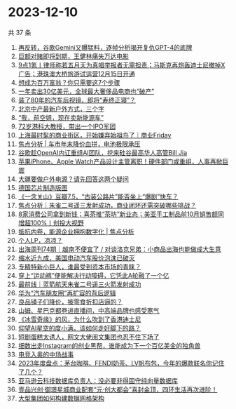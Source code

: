 # 2023-12-10

共 37 条

<!-- BEGIN 36KR -->
<!-- 最后更新时间 2023-12-10 04:04:45 +0800 -->
1. [再反转，谷歌Gemini又曝猛料，逐帧分析揭开复仇GPT-4的底牌](https://36kr.com/p/2552131633486214)
1. [巨额对赌即将到期，王健林痛失万达电影](https://36kr.com/p/2552008506677641)
1. [9点1氪丨律师称若五月天为真唱举报者无需担责；马斯克再炮轰迪士尼撤掉X广告；港珠澳大桥旅游试运营12月15日开通](https://36kr.com/p/2552279901968515)
1. [想成为百万富翁？你只需要这7个步骤](https://36kr.com/p/2511898091749641)
1. [一年卖出30亿美元，全球最大奢侈品电商也“破产”](https://36kr.com/p/2553007195068805)
1. [装了80年的汽车后视镜，即将“寿终正寝”？](https://36kr.com/p/2552921919790978)
1. [北京中产最新户外方式，三个字](https://36kr.com/p/2549081842899336)
1. [“我，前空姐，现在卖新能源车”](https://36kr.com/p/2552810550663556)
1. [72岁港科大教授，带出一个IPO军团](https://36kr.com/p/2552034515165319)
1. [上海最时髦的商业街区，开始嫌弃始祖鸟了｜商业Friday](https://36kr.com/p/2551866261166471)
1. [焦点分析 | 车市年末降价血拼，电池极限承压](https://36kr.com/p/2548824249260417)
1. [谷歌趁OpenAI内讧重组AI团队，挖来硅谷最高华人高管Bill Jia](https://36kr.com/p/2553014002260099)
1. [苹果iPhone、Apple Watch产品设计主管离职！硬件部门或重组，人事再掀巨震](https://36kr.com/p/2552826864998792)
1. [大疆要做户外电源？请先回答这两个疑问](https://36kr.com/p/2551940296808834)
1. [德国芯片制造版图](https://36kr.com/p/2552951823259778)
1. [《一念关山》豆瓣7.5，“古装公路片”能否坐上“爆剧”快车？](https://36kr.com/p/2552221531265413)
1. [焦点分析｜朱雀二号遥三发射成功，商业闭环还需突破哪些挑战？](https://36kr.com/p/2552112253229449)
1. [8家消费公司拿到新钱；喜茶推“茶坊”新业态；美亚手工制品前10月销售额同增超100%丨创投大视野](https://36kr.com/p/2552025518348423)
1. [抵抗内卷，能源企业拥抱数字化 | 焦点分析](https://36kr.com/p/2551844359084167)
1. [个人LP，凉凉？](https://36kr.com/p/2553030811392130)
1. [出海周刊74期｜越南不便宜了 / 对谈洛克兄弟：小商品出海也能做成大生意](https://36kr.com/p/2552910972688516)
1. [缩水近九成，美国电动汽车股价泡沫已破灭](https://36kr.com/p/2552113924020612)
1. [专精特新小巨人，谁最受到资本市场的青睐？](https://36kr.com/p/2550362143154055)
1. [穿上“运动裤”便能解决行动障碍，它凭此A轮融了一个亿](https://36kr.com/p/2552768361748866)
1. [最前线｜蓝箭航天朱雀二号遥三火箭发射成功](https://36kr.com/p/2552799936043140)
1. [华为“汽车朋友圈”再扩容的背后逻辑](https://36kr.com/p/2552873297485954)
1. [良品铺子们降价，被零食折扣店逼的？](https://36kr.com/p/2552231964842116)
1. [山姆、星巴克都卷进直播间，中高端品牌也感受寒气](https://36kr.com/p/2553039505480068)
1. [《冰雪奇缘》的风，为什么吹到了香港迪士尼](https://36kr.com/p/2552085761038468)
1. [仰望AI星空的度小满，该如何走好脚下的路？](https://36kr.com/p/2552013421158274)
1. [短剧蛋糕太诱人，网文大佬阅文集团也忍不住下场了](https://36kr.com/p/2552013021403523)
1. [细数出走Instagram的创业黑帮，谁能成为下一个百亿美金的独角兽](https://36kr.com/p/2552413274642568)
1. [电竞入奥的中场战事](https://36kr.com/p/2552075882142080)
1. [2023年度盘点：茅台咖啡、FENDI奶茶、LV帆布包，今年的爆款联名你记住了几个？](https://36kr.com/p/2552017091944581)
1. [亚马逊云科技数据库负责人：没必要非得固守纯向量数据库](https://36kr.com/p/2552895891872135)
1. [壹品兴创·御璟星城商业配套“元·创大都会”喜封金顶，四环生活再次进阶！](https://36kr.com/p/2553119628712328)
1. [大型集团如何构建数据网格架构](https://36kr.com/p/2547654658413705)
<!-- END 36KR -->